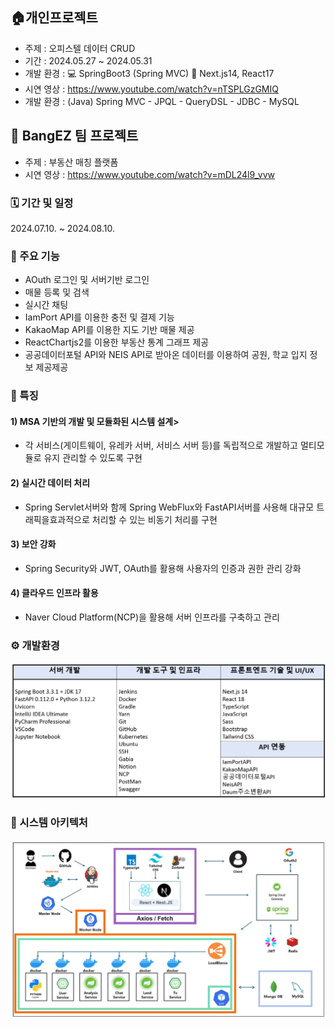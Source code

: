 ## 🏠개인프로젝트
 - 주제 : 오피스텔 데이터 CRUD
 - 기간 : 2024.05.27 ~ 2024.05.31
 - 개발 환경 :
     :computer: SpringBoot3 (Spring MVC)
     :movie_camera: Next.js14, React17
 - 시연 영상 : https://www.youtube.com/watch?v=nTSPLGzGMIQ
 - 개발 환경 : (Java) Spring MVC - JPQL - QueryDSL - JDBC - MySQL
   
## 🏢 BangEZ 팀 프로젝트
 - 주제 : 부동산 매칭 플랫폼
 - 시연 영상 : https://www.youtube.com/watch?v=mDL24l9_vvw

### 🗓 기간 및 일정
2024.07.10. ~ 2024.08.10.
   
### 🔧 주요 기능
 - AOuth 로그인 및 서버기반 로그인
 - 매물 등록 및 검색
 - 실시간 채팅
 - IamPort API를 이용한 충전 및 결제 기능
 - KakaoMap API를 이용한 지도 기반 매물 제공
 - ReactChartjs2를 이용한 부동산 통계 그래프 제공
 - 공공데이터포털 API와 NEIS API로 받아온 데이터를 이용하여 공원, 학교 입지 정보 제공제공

### 🔑 특징
#### 1) MSA 기반의 개발 및 모듈화된 시스템 설계>
 - 각 서비스(게이트웨이, 유레카 서버, 서비스 서버 등)를 독립적으로 개발하고 멀티모듈로 유지 관리할 수 있도록 구현

#### 2) 실시간 데이터 처리
 - Spring Servlet서버와 함께 Spring WebFlux와 FastAPI서버를 사용해 대규모 트래픽을효과적으로 처리할 수 있는 비동기 처리를 구현

#### 3) 보안 강화
 - Spring Security와 JWT, OAuth를 활용해 사용자의 인증과 권한 관리 강화

#### 4) 클라우드 인프라 활용
 - Naver Cloud Platform(NCP)을 활용해 서버 인프라를 구축하고 관리

### ⚙ 개발환경
![My Image](images/skills.png)

### 👀 시스템 아키텍처
![My Image](images/architecture.png)
